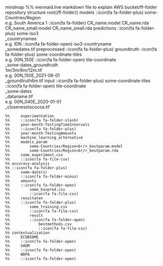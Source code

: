 mindmap %% mermaid.live markdown file to explain AWS bucket/ff-folder repository structure
  root((ff-folder))
    models
    ::icon(fa fa-folder-plus)
        some-Countries/Region<br/>e.g. South America 1
        ::icon(fa fa-folder)
            CR_name.model
            CR_name.rda
            CR_name_small.model
            CR_name_small.rda
    predictions
    ::icon(fa fa-folder-plus)
        some-iso3<br/>_countrynames<br/>e.g. IDN
        ::icon(fa fa-folder-open)
            iso3-countryname<br/>_somedates.tif
    preprocessed
    ::icon(fa fa-folder-plus)
        groundtruth
        ::icon(fa fa-folder-plus)
            some-coordinate-tiles<br/>e.g. 00N_150E
            ::icon(fa fa-folder-open)
                tile-coordinate<br>_some-dates_groundtruth<br/>1m/3m/6m/12m.tif<br/>e.g. 00N_150E_2021-08-01<br/>_groundtruth6m.tif
        input
        ::icon(fa fa-folder-plus)
            some-coordinate-tiles
            ::icon(fa fa-folder-open)
                tile-coordinate<br>_some-dates<br/>_dataname.tif<br/>e.g. 00N_040E_2020-01-01<br/>_closenesstococoa.tif

    %%     experimentation
    %%     ::icon(fa fa-folder-slash)
    %%     year-month-TestingTimeIntervals
    %%     ::icon(fa fa-folder-plus)
    %%     year-month-TestingAmounts
    %%     machine_learning_alternative
    %%     models_param
    %%         some-Countries/Region<br/>_bestparam.model
    %%         some-Countries/Region<br/>_bestparam.rda
    %%     some_experiment.csv
    %%     ::icon(fa fa-file-csv)
    %% accuracy-analysis
    %% ::icon(fa fa-folder-plus)
    %%     some-date(s)
    %%     ::icon(fa fa-folder-minus)
    %%     amounts
    %%     ::icon(fa fa-folder-open)
    %%         some_binpred.csv
    %%         ::icon(fa fa-file-csv)
    %%     resultaten
    %%     ::icon(fa fa-folder-plus)
    %%         some_training.csv
    %%         ::icon(fa fa-file-csv)
    %%         result
    %%         ::icon(fa fa-folder-open)
    %%             bestmethods.csv
    %%             ::icon(fa fa-file-csv)
    %% contextualization
    %%     ECOBIOME
    %%     ::icon(fa fa-folder-open)
    %%     GADM
    %%     ::icon(fa fa-folder-open)
    %%     WDPA
    %%     ::icon(fa fa-folder-open)